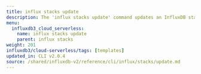 ```yaml
---
title: influx stacks update
description: The 'influx stacks update' command updates an InfluxDB stack.
menu:
  influxdb3_cloud_serverless:
    name: influx stacks update
    parent: influx stacks
weight: 201
influxdb3/cloud-serverless/tags: [templates]
updated_in: CLI v2.0.4
source: /shared/influxdb-v2/reference/cli/influx/stacks/update.md
---
```


<!-- The content of this file is at 
// SOURCE content/shared/influxdb-v2/reference/cli/influx/stacks/update.md-->
